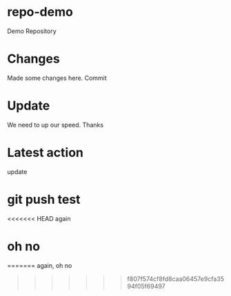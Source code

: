 # repo-demo
Demo Repository

# Changes
Made some changes here. Commit

# Update
We need to up our speed. Thanks

# Latest action
update

# git push test
<<<<<<< HEAD
again

# oh no
=======
again, oh no
>>>>>>> f807f574cf8fd8caa06457e9cfa3594f05f69497

